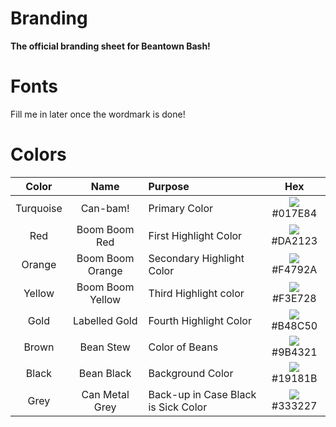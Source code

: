 <!-- ![abSENT Github Banner](https://github.com/absent-cc/branding/blob/main/assets/banner.svg) -->

# Branding
**The official branding sheet for Beantown Bash!**

# Fonts

Fill me in later once the wordmark is done!
<!-- - [Inter](https://rsms.me/inter/)
- [Inter Display](https://github.com/rsms/inter/releases/tag/display-beta-1) -->

# Colors

| Color | Name | Purpose | Hex |
|:-----:|:----:|:--------|:---:|
| Turquoise | Can-bam!| Primary Color | ![](https://www.thecolorapi.com/id?hex=017E84&format=svg&named=false&w=15&h=15) #017E84 |
| Red | Boom Boom Red | First Highlight Color | ![](https://www.thecolorapi.com/id?hex=DA2123&format=svg&named=false&w=15&h=15) #DA2123 |
| Orange | Boom Boom Orange | Secondary Highlight Color | ![](https://www.thecolorapi.com/id?hex=F4792A&format=svg&named=false&w=15&h=15) #F4792A |
| Yellow | Boom Boom Yellow | Third Highlight color | ![](https://www.thecolorapi.com/id?hex=F3E728&format=svg&named=false&w=15&h=15)  #F3E728 |
| Gold | Labelled Gold | Fourth Highlight Color | ![](https://www.thecolorapi.com/id?hex=B48C50&format=svg&named=false&w=15&h=15) #B48C50 |
| Brown | Bean Stew | Color of Beans | ![](https://www.thecolorapi.com/id?hex=9B4321&format=svg&named=false&w=15&h=15) #9B4321 |
| Black | Bean Black | Background Color | ![](https://www.thecolorapi.com/id?hex=19181B&format=svg&named=false&w=15&h=15) #19181B |
| Grey | Can Metal Grey | Back-up in Case Black is Sick Color | ![](https://www.thecolorapi.com/id?hex=333227&format=svg&named=false&w=15&h=15) #333227 |
